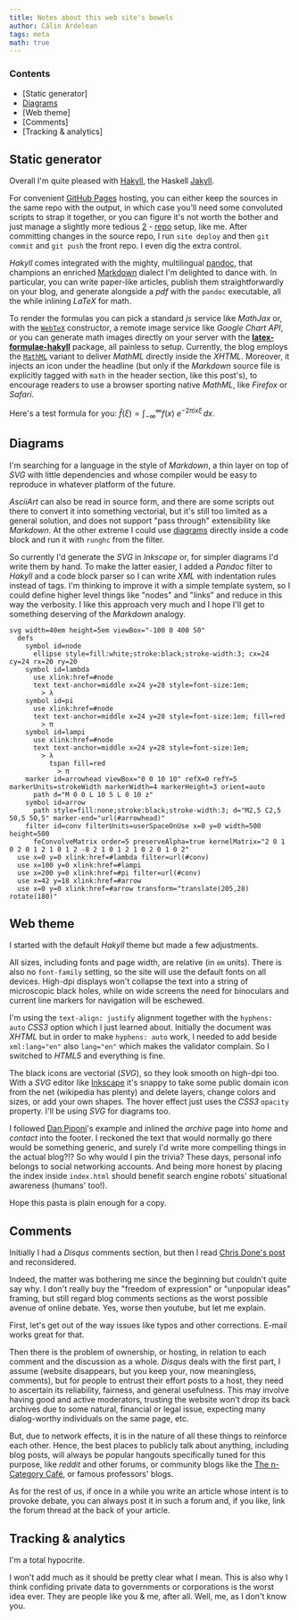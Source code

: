 ```yaml
---
title: Notes about this web site's bowels
author: Călin Ardelean
tags: meta
math: true
---
```


### Contents
- [Static generator]
- [Diagrams]
- [Web theme]
- [Comments]
- [Tracking & analytics]

Static generator
----------------

Overall I'm quite pleased with [Hakyll], the Haskell [Jakyll].

For convenient [GitHub Pages][github] hosting, you can either keep the sources
in the same repo with the output, in which case you'll need some convoluted
scripts to strap it together, or you can figure it's not worth the bother and
just manage a slightly more tedious [2][repo1] - [repo][repo2] setup, like me.
After committing changes in the source repo, I run `site deploy` and then
`git commit` and `git push` the front repo.
I even dig the extra control.

*Hakyll* comes integrated with the mighty, multilingual [pandoc], that
champions an enriched [Markdown] dialect I'm delighted to dance with.
In particular, you can write paper-like articles, publish them straightforwardly
on your blog, and generate alongside a *pdf* with the `pandoc` executable,
all the while inlining *LaTeX* for math.

To render the formulas you can pick a standard *js* service like *MathJax* or,
with the [`WebTeX`][HTMLMathMethod] constructor, a remote image service like
*Google Chart API*, or you can generate math images directly on your server
with the [__latex-formulae-hakyll__][lfh] package, all painless to setup.
Currently, the blog employs the [`MathML`][HTMLMathMethod] variant to deliver
*MathML* directly inside the *XHTML*.
Moreover, it injects an icon under the headline (but only if the *Markdown*
source file is explicitly tagged with `math` in the header section, like this
post's), to encourage readers to use a browser sporting native *MathML*, like
*Firefox* or *Safari*.

Here's a test formula for you:
$\hat{f}(\xi) = \int_{-\infty}^\infty f(x)\ e^{- 2\pi i x \xi}\,dx.$

Diagrams
--------

I'm searching for a language in the style of *Markdown*, a thin layer on top of
*SVG* with little dependencies and whose compiler would be easy to reproduce
in whatever platform of the future.

*AsciiArt* can also be read in source form, and there are some scripts
out there to convert it into something vectorial, but it's still too limited
as a general solution, and does not support "pass through" extensibility like
*Markdown*.
At the other extreme I could use [diagrams] directly inside a code block and
run it with `runghc` from the filter.

So currently I'd generate the *SVG* in *Inkscape* or, for simpler diagrams
I'd write them by hand.
To make the latter easier, I added a *Pandoc* filter to *Hakyll* and a
code block parser so I can write *XML* with indentation rules instead of tags.
I'm thinking to improve it with a simple template system,
so I could define higher level things like "nodes" and "links" and reduce in
this way the verbosity.
I like this approach very much and I hope I'll get to something deserving of
the *Markdown* analogy.

```svg-light
svg width=40em height=5em viewBox="-100 0 400 50"
  defs
    symbol id=node
      ellipse style=fill:white;stroke:black;stroke-width:3; cx=24 cy=24 rx=20 ry=20
    symbol id=lambda
      use xlink:href=#node
      text text-anchor=middle x=24 y=28 style=font-size:1em;
        > λ
    symbol id=pi
      use xlink:href=#node
      text text-anchor=middle x=24 y=28 style=font-size:1em; fill=red
        > π
    symbol id=lampi
      use xlink:href=#node
      text text-anchor=middle x=24 y=28 style=font-size:1em;
        > λ
          tspan fill=red
            > π
    marker id=arrowhead viewBox="0 0 10 10" refX=0 refY=5 markerUnits=strokeWidth markerWidth=4 markerHeight=3 orient=auto
      path d="M 0 0 L 10 5 L 0 10 z"
    symbol id=arrow
      path style=fill:none;stroke:black;stroke-width:3; d="M2,5 C2,5 50,5 50,5" marker-end="url(#arrowhead)"
    filter id=conv filterUnits=userSpaceOnUse x=0 y=0 width=500 height=500
      feConvolveMatrix order=5 preserveAlpha=true kernelMatrix="2 0 1 0 2 0 1 2 1 0 1 2 -8 2 1 0 1 2 1 0 2 0 1 0 2"
  use x=0 y=0 xlink:href=#lambda filter=url(#conv)
  use x=100 y=0 xlink:href=#lampi
  use x=200 y=0 xlink:href=#pi filter=url(#conv)
  use x=42 y=18 xlink:href=#arrow
  use x=0 y=0 xlink:href=#arrow transform="translate(205,28) rotate(180)"
```

Web theme
---------

I started with the default *Hakyll* theme but made a few adjustments.

All sizes, including fonts and page width, are relative (in `em` units).
There is also no `font-family` setting, so the site will use the default fonts
on all devices.
High-dpi displays won't collapse the text into a string of microscopic black
holes, while on wide screens the need for binoculars and current line
markers for navigation will be eschewed.

I'm using the `text-align: justify` alignment together with the
`hyphens: auto` *CSS3* option which I just learned about.
Initially the document was *XHTML* but in order to make `hyphens: auto` work,
I needed to add beside `xml:lang="en"` also `lang="en"` which makes the
validator complain.
So I switched to *HTML5* and everything is fine.

The black icons are vectorial (*SVG*), so they look smooth on high-dpi too.
With a *SVG* editor like [Inkscape] it's snappy to take some public domain
icon from the net (wikipedia has plenty) and delete layers, change colors and
sizes, or add your own shapes.
The hover effect just uses the *CSS3* `opacity` property.
I'll be using *SVG* for diagrams too.

I followed [Dan Piponi][dan]'s example and inlined the *archive* page into *home*
and *contact* into the footer.
I reckoned the text that would normally go there would be something
generic, and surely I'd write more compelling things in the actual blog?!?
So why would I pin the trivia?
These days, personal info belongs to social networking accounts.
And being more honest by placing the index inside `index.html` should benefit
search engine robots' situational awareness (humans' too!).

Hope this pasta is plain enough for a copy.

Comments
--------

Initially I had a *Disqus* comments section, but then I read
[Chris Done's post][done] and reconsidered.

Indeed, the matter was bothering me since the beginning but couldn't quite say
why.
I don't really buy the "freedom of expression" or "unpopular ideas"
framing, but still regard blog comments sections as the worst possible avenue
of online debate.
Yes, worse then youtube, but let me explain.

First, let's get out of the way issues like typos and other corrections.
E-mail works great for that.

Then there is the problem of ownership, or hosting, in relation to each comment
and the discussion as a whole.
*Disqus* deals with the first part, I assume (website disappears, but you keep
your, now meaningless, comments), but for people to entrust their effort posts
to a host, they need to ascertain its reliability, fairness, and general
usefulness.
This may involve having good and active moderators, trusting the website won't
drop its back archives due to some natural, financial or legal issue,
expecting many dialog-worthy individuals on the same page, etc.

But, due to network effects, it is in the nature of all these things to
reinforce each other.
Hence, the best places to publicly talk about anything, including blog posts,
will always be popular hangouts specifically tuned for this purpose,
like *reddit* and other forums, or community blogs like the
[The n-Category Café][ncat], or famous professors' blogs.

As for the rest of us, if once in a while you write an article whose intent
is to provoke debate, you can always post it in such a forum and, if you like,
link the forum thread at the back of your article.

Tracking & analytics
--------------------

I'm a total hypocrite.

I won't add much as it should be pretty clear what I mean.
This is also why I think confiding private data to governments or corporations
is the worst idea ever.
They are people like you & me, after all.
Well, me, as I don't know you.

[Hakyll]: http://jaspervdj.be/hakyll "Hakyll"
[Jakyll]: http://jekyllrb.com/ "Jakyll"
[github]: https://pages.github.com "GitHub Pages"
[repo1]: https://github.com/mmn80/mmn80.github.io.src "Source Repo for this Blog"
[repo2]: https://github.com/mmn80/mmn80.github.io "Main GitHub Pages Repo"
[pandoc]: http://pandoc.org/README.html "Pandoc User’s Guide"
[Markdown]: http://daringfireball.net/projects/markdown/ "Markdown"
[HTMLMathMethod]: http://hackage.haskell.org/package/pandoc/docs/Text-Pandoc-Options.html#t:HTMLMathMethod "Documentation for pandoc math rendering options"
[lfh]: https://hackage.haskell.org/package/latex-formulae-hakyll-0.2.0.1 "The latex-formulae-hakyll package on Hackage"

[diagrams]: https://hackage.haskell.org/package/diagrams "The diagrams package on Hackage"

[Inkscape]: https://inkscape.org/en/ "Inkscape"
[dan]: http://blog.sigfpe.com/ "A Neighborhood of Infinity"

[done]: http://chrisdone.com/posts/blog-comments "Comments on my blog - Chris Done"
[ncat]: https://golem.ph.utexas.edu/category/ "The n-Category Café"
